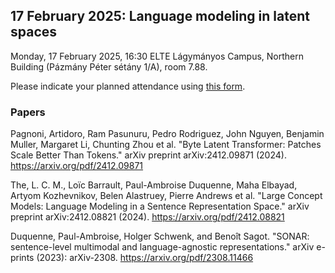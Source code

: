 ## 17 February 2025: Language modeling in latent spaces

Monday, 17 February 2025, 16:30 ELTE Lágymányos Campus, Northern Building (Pázmány
Péter sétány 1/A), room 7.88.

Please indicate your planned attendance using [this form](https://forms.office.com/pages/responsepage.aspx?id=SLszAZD3YEWmTaxGpHL7vGW33LI8rHVBi2FBdhcysaFUMFJISTRDTFFGNEVQVTlUVTE0SVE0WFUyOC4u&route=shorturl).

### Papers

Pagnoni, Artidoro, Ram Pasunuru, Pedro Rodriguez, John Nguyen, Benjamin Muller,
Margaret Li, Chunting Zhou et al. "Byte Latent Transformer: Patches Scale Better
Than Tokens." arXiv preprint arXiv:2412.09871 (2024). https://arxiv.org/pdf/2412.09871

The, L. C. M., Loïc Barrault, Paul-Ambroise Duquenne, Maha Elbayad, Artyom
Kozhevnikov, Belen Alastruey, Pierre Andrews et al. "Large Concept Models:
Language Modeling in a Sentence Representation Space." arXiv preprint
arXiv:2412.08821 (2024). https://arxiv.org/pdf/2412.08821

Duquenne, Paul-Ambroise, Holger Schwenk, and Benoît Sagot. "SONAR:
sentence-level multimodal and language-agnostic representations." arXiv e-prints
(2023): arXiv-2308. https://arxiv.org/pdf/2308.11466



